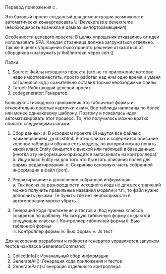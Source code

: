 Перевод приложения с  .

Это базовый проект созданный для демонстрации возможности автоматически конвертировать UI Devexpress в devextreme (необходимость возникла в рамках импортозамещения)

Особенности целевого проекта:
  В целях упрощения отказались от идеи использовать SPA. Каждая странница должна загружаться отдельно. 
  Так же в целях упрощения было принято решение отказаться от сборщиков и загружать js библиотеки через cdn.()
  
Папки:

 1) Source: Файлы исходного проекта (это не то приложение которое надо имортозаместить, просто работал над ним одно время и уменя согранился код.) сознательно оставил только необходимые файлы.
 2) Target: Работающий целевой проект.
 3) codegenerator: Генератор.

Большую UI исходного приложения это табличные формы и относительно простые карточки к ним. Все таблицы написаны по более или менее одинаковому шаблону. 
Поэтому и появилась идея автоматизировать этот процесс. 
То, что получилось можно кратко описать следующими шагами:
1)	Сбор данных:
    a.	 В исходном проекте UI ищутся все файлы с наименованием _*grid*.cshtml. В этих файлах и содержится описание колонок таблицы и обычно есть модель, по которой можно понять какой класс Entity биндится с вьюхой или таблицей в базе данных. (иногда эту информацию приходится вытаскивать из контроллера).
    b.	Ищу класс Entity на для того что бы взять описания полей для формы редактирования.
    c.	Сохраняю основную часть собранной информации в файл (json).

4)	Редактирование и дополнение собранной информации   
  a.	Так как из-за разнородности исходного кода не для всех значений можно получить правильные названия модели и т.п., то файл нужно дополнить руками. Те пункты где нет необходимости в автогенерации можно убрать.
6)	Генерация кода приложения и тестов
  a.	Код нужных классов создается по шаблону. На каждую табличную форму создаются следующие классы:
  i.	Контроллер табличной формы
  ii.	Вью табличной формы  
  iii.	Контроллер формы
  iv.	Вью формы
  v.	Js тест
 

Для ускорения разработки и гибкости генератор управляется запуском тестов из класса GeneratorCommand:
1)	CollectInfo(): Изначальный сбор информации
2)	GenerateAll(): Генерация кода приложения и тестов
3)	GeneratePart():Генерация отдельного контроллера
